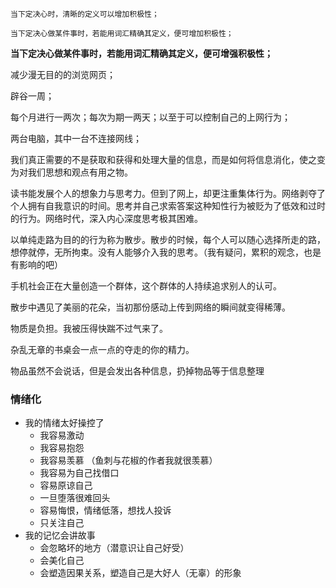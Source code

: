 `当下定决心时，清晰的定义可以增加积极性；`

`当下定决心做某件事时，若能用词汇精确其定义，便可增加积极性；`

**当下定决心做某件事时，若能用词汇精确其定义，便可增强积极性；**



减少漫无目的的浏览网页；

辟谷一周；

每个月进行一两次；每次为期一两天；以至于可以控制自己的上网行为；

两台电脑，其中一台不连接网线；

我们真正需要的不是获取和获得和处理大量的信息，而是如何将信息消化，使之变为对我们思想和观点有用之物。

读书能发展个人的想象力与思考力。但到了网上，却更注重集体行为。网络剥夺了个人拥有自我意识的时间。思考并自己求索答案这种知性行为被贬为了低效和过时的行为。网络时代，深入内心深度思考极其困难。

以单纯走路为目的的行为称为散步。散步的时候，每个人可以随心选择所走的路，想停就停，无所拘束。没有人能够介入我的思考。（我有疑问，累积的观念，也是有影响的吧）

手机社会正在大量创造一个群体，这个群体的人持续追求别人的认可。

散步中遇见了美丽的花朵，当初那份感动上传到网络的瞬间就变得稀薄。

物质是负担。我被压得快踹不过气来了。

杂乱无章的书桌会一点一点的夺走的你的精力。

物品虽然不会说话，但是会发出各种信息，扔掉物品等于信息整理

### 情绪化
- 我的情绪太好操控了
    - 我容易激动
    - 我容易抱怨
    - 我容易羡慕 （鱼刺与花椒的作者我就很羡慕）
    - 我容易为自己找借口
    - 容易原谅自己
    - 一旦堕落很难回头
    - 容易悔恨，情绪低落，想找人投诉
    - 只关注自己
- 我的记忆会讲故事
    - 会忽略坏的地方（潜意识让自己好受）
    - 会美化自己
    - 会塑造因果关系，塑造自己是大好人（无辜）的形象



